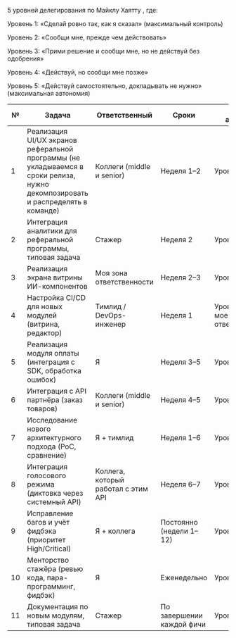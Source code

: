 5 уровней делегирования по Майклу Хаятту , где:

Уровень 1: «Сделай ровно так, как я сказал» (максимальный контроль)

Уровень 2: «Сообщи мне, прежде чем действовать»

Уровень 3: «Прими решение и сообщи мне, но не действуй без одобрения»

Уровень 4: «Действуй, но сообщи мне позже»

Уровень 5: «Действуй самостоятельно, докладывать не нужно» (максимальная автономия)

| № | Задача | Ответственный | Сроки | Уровень автономии |
|---|--------|----------------|--------|-------------------|
| 1 | Реализация UI/UX экранов реферальной программы (не укладываемся в сроки релиза, нужно декомпозировать и распределять в команде) | Коллеги (middle и senior) | Неделя 1–2 | Уровень 2 |
| 2 | Интеграция аналитики для реферальной программы, типовая задача | Стажер | Неделя 2 | Уровень 4 |
| 3 | Реализация экрана витрины ИИ-компонентов | Моя зона ответственности | Неделя 2–3 | Уровень 5 |
| 4 | Настройка CI/CD для новых модулей (витрина, редактор) | Тимлид / DevOps-инженер | Неделя 1 | Уровень 5 (вне моей зоны ответственности) |
| 5 | Реализация модуля оплаты (интеграция с SDK, обработка ошибок) | Я | Неделя 3–5 | Уровень 5 |
| 6 | Интеграция с API партнёра (заказ товаров) | Коллеги (middle и senior) | Неделя 4–5 | Уровень 3 |
| 7 | Исследование нового архитектурного подхода (PoC, сравнение) | Я + тимлид | Неделя 1–6 | Уровень 5 |
| 8 | Интеграция голосового режима (диктовка через системный API) | Коллега, который работал с этим API | Неделя 6–7 | Уровень 4 |
|9 | Исправление багов и учёт фидбэка (приоритет High/Critical) | Я + коллега | Постоянно (недели 1–12) | Уровень 3–4 |
|10 | Менторство стажёра (ревью кода, пара-программинг, фидбэк) | Я | Еженедельно | Уровень 5 |
|11 | Документация по новым модулям, типовая задача | Стажер | По завершении каждой фичи | Уровень 4 |
